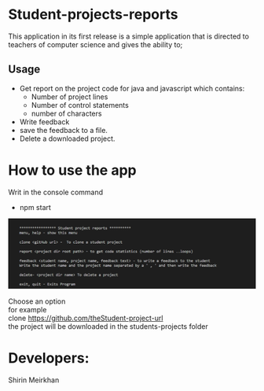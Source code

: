 # Student-projects-reports
This application in its first release is a simple application that is directed to teachers of computer science and gives the ability to;  

## Usage 
+ Get report on the project code for java and javascript which contains:  
  + Number of project lines
  + Number of control statements
  + number of characters
+ Write feedback
+ save the feedback to a file.
+ Delete a downloaded project.

# How to use the app 
Writ in the console command  
  + npm start  

![Menu](img/menu.png "Project output")  

Choose an option  
 for example   
 clone https://github.com/theStudent-project-url  
 the project will be downloaded in the students-projects folder  


# Developers:
 Shirin Meirkhan

